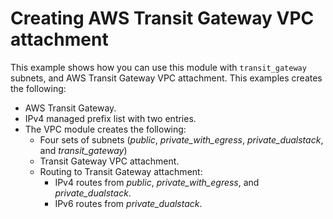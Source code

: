 # Creating AWS Transit Gateway VPC attachment

This example shows how you can use this module with `transit_gateway` subnets, and AWS Transit Gateway VPC attachment. This examples creates the following:

* AWS Transit Gateway.
* IPv4 managed prefix list with two entries.
* The VPC module creates the following:
  * Four sets of subnets (*public*, *private_with_egress*, *private_dualstack*, and *transit_gateway*)
  * Transit Gateway VPC attachment.
  * Routing to Transit Gateway attachment:
    * IPv4 routes from *public*, *private_with_egress*, and *private_dualstack*.
    * IPv6 routes from *private_dualstack*.